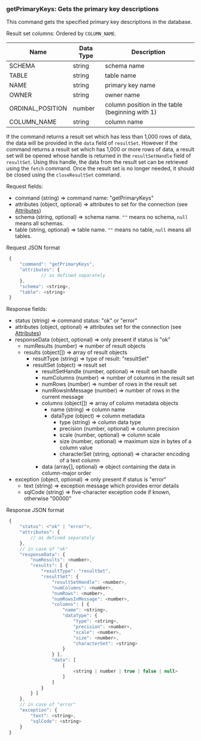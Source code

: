 ### getPrimaryKeys: Gets the primary key descriptions

This command gets the specified primary key descriptions in the database.

Result set columns: Ordered by `COLUMN_NAME`.

| Name | Data Type | Description |
| --- | --- | --- |
| SCHEMA | string | schema name |
| TABLE | string | table name |
| NAME | string | primary key name |
| OWNER | string | owner name |
| ORDINAL_POSITION | number | column position in the table (beginning with 1) |
| COLUMN_NAME | string | column name |

If the command returns a result set which has less than 1,000 rows of data, the data will be provided in the `data` field of `resultSet`. However if the command returns a result set which has 1,000 or more rows of data, a result set will be opened whose handle is returned in the `resultSetHandle` field of `resultSet`. Using this handle, the data from the result set can be retrieved using the `fetch` command. Once the result set is no longer needed, it should be closed using the `closeResultSet` command.

Request fields:

  * command (string) => command name: "getPrimaryKeys"
  * attributes (object, optional) => attributes to set for the connection (see [Attributes](../WebsocketAPIV2.md#attributes-session-and-database-properties))
  * schema (string, optional) => schema name. `""` means no schema, `null` means all schemas.
  * table (string, optional) => table name. `""` means no table, `null` means all tables.

Request JSON format
```javascript
 {
     "command": "getPrimaryKeys",
     "attributes": {
             // as defined separately
     },
     "schema": <string>,
     "table": <string>
 }
```

Response fields:

  * status (string) => command status: "ok" or "error"
  * attributes (object, optional) => attributes set for the connection (see [Attributes](../WebsocketAPIV2.md#attributes-session-and-database-properties))
  * responseData (object, optional) => only present if status is "ok"
    * numResults (number) => number of result objects
    * results (object[]) => array of result objects
      * resultType (string) => type of result: "resultSet"
      * resultSet (object) => result set
        * resultSetHandle (number, optional) => result set handle
        * numColumns (number) => number of columns in the result set
        * numRows (number) => number of rows in the result set
        * numRowsInMessage (number) => number of rows in the current message
        * columns (object[]) => array of column metadata objects
          * name (string) => column name
          * dataType (object) => column metadata
            * type (string) => column data type
            * precision (number, optional) => column precision
            * scale (number, optional) => column scale
            * size (number, optional) => maximum size in bytes of a column value
            * characterSet (string, optional) => character encoding of a text column
        * data (array[], optional) => object containing the data in column-major order
  * exception (object, optional) =>  only present if status is "error"
    * text (string) => exception message which provides error details
    * sqlCode (string) => five-character exception code if known, otherwise "00000"

Response JSON format
```javascript
 {
     "status": <"ok" | "error">,
     "attributes": {
         // as defined separately
     },
     // in case of "ok"
     "responseData": {
         "numResults": <number>,
         "results": [ {
             "resultType": "resultSet",
             "resultSet": {
                 "resultSetHandle": <number>,
                 "numColumns": <number>,
                 "numRows": <number>,
                 "numRowsInMessage": <number>,
                 "columns": [ {
                     "name": <string>,
                     "dataType": {
                         "type": <string>,
                         "precision": <number>,
                         "scale": <number>,
                         "size": <number>,
                         "characterSet": <string>
                     }
                 } ],
                 "data": [
                     [
                         <string | number | true | false | null>
                     ]
                 ]
             }
         } ]
     },
     // in case of "error"
     "exception": {
         "text": <string>,
         "sqlCode": <string>
     }
 }
```
